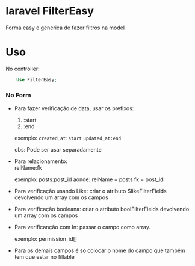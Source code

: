 # laravel FilterEasy
Forma easy e generica de fazer filtros na model

# Uso
No controller:
```php
    Use FilterEasy;
```

### No Form
- Para fazer verificação de data, usar os prefixos:
    1. :start
    1. :end
    
    exemplo:
        `created_at:start`
        `updated_at:end`

    obs: 
        Pode ser usar separadamente
        
- Para relacionamento:        
    relName:fk
    
    exemplo:
        posts:post_id aonde:
        relName = posts
        fk = post_id

- Para verificação usando Like:
    criar o atributo $likeFilterFields devolvendo um array com os campos

- Para verificação booleana:
    criar o atributo boolFilterFields devolvendo um array com os campos
    
- Para verificanção com In:
    passar o campo como array.    
    
    exemplo:
        permission_id[]
        
- Para os demais campos é so colocar o nome do campo que também tem que estar no fillable